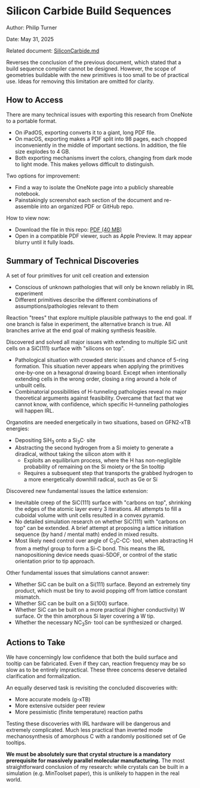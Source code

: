 # Silicon Carbide Build Sequences

Author: Philip Turner

Date: May 31, 2025

Related document: [SiliconCarbide.md](https://gist.github.com/philipturner/d9b02836d65e63c0bd875c6fbbc4cc7f)

Reverses the conclusion of the previous document, which stated that a build sequence compiler cannot be designed. However, the scope of geometries buildable with the new primitives is too small to be of practical use. Ideas for removing this limitation are omitted for clarity.

## How to Access

There are many technical issues with exporting this research from OneNote to a portable format.
- On iPadOS, exporting converts it to a giant, long PDF file.
- On macOS, exporting makes a PDF split into 98 pages, each chopped inconveniently in the middle of important sections. In addition, the file size explodes to 4 GB.
- Both exporting mechanisms invert the colors, changing from dark mode to light mode. This makes yellows difficult to distinguish.

Two options for improvement:
- Find a way to isolate the OneNote page into a publicly shareable notebook.
- Painstakingly screenshot each section of the document and re-assemble into an organized PDF or GitHub repo.

How to view now:
- Download the file in this repo: [PDF (40 MB)](https://raw.github.com/philipturner/apm-roadmap/main/Documentation/SiC%20Build%20Sequences/SiC_Final_Cell_Issue.pdf)
- Open in a compatible PDF viewer, such as Apple Preview. It may appear blurry until it fully loads.

## Summary of Technical Discoveries

A set of four primitives for unit cell creation and extension
- Conscious of unknown pathologies that will only be known reliably in IRL experiment
- Different primitives describe the different combinations of assumptions/pathologies relevant to them

Reaction "trees" that explore multiple plausible pathways to the end goal. If one branch is false in experiment, the alternative branch is true. All branches arrive at the end goal of making synthesis feasible.

Discovered and solved all major issues with extending to multiple SiC unit cells on a SiC(111) surface with "silicons on top".
- Pathological situation with crowded steric issues and chance of 5-ring formation. This situation never appears when applying the primitives one-by-one on a hexagonal drawing board. Except when intentionally extending cells in the wrong order, closing a ring around a hole of unbuilt cells.
- Combinatorial possibilities of H-tunneling pathologies reveal no major theoretical arguments against feasibility. Overcame that fact that we cannot know, with confidence, which specific H-tunneling pathologies will happen IRL.

Organotins are needed energetically in two situations, based on GFN2-xTB energies:
- Depositing SiH<sub>3</sub> onto a Si<sub>3</sub>C· site
- Abstracting the second hydrogen from a Si moiety to generate a diradical, without taking the silicon atom with it
  - Exploits an equilibrium process, where the H has non-negligible probability of remaining on the Si moiety or the Sn tooltip
  - Requires a subsequent step that transports the grabbed hydrogen to a more energetically downhill radical, such as Ge or Si

Discovered new fundamental issues the lattice extension:
- Inevitable creep of the SiC(111) surface with "carbons on top", shrinking the edges of the atomic layer every 3 iterations. All attempts to fill a cuboidal volume with unit cells resulted in a convex pyramid.
- No detailed simulation research on whether SiC(111) with "carbons on top" can be extended. A brief attempt at proposing a lattice initiation sequence (by hand / mental math) ended in mixed results.
- Most likely need control over angle of C<sub>3</sub>C-CC· tool, when abstracting H from a methyl group to form a Si-C bond. This means the IRL nanopositioning device needs quasi-5DOF, or control of the static orientation prior to tip approach.

Other fundamental issues that simulations cannot answer:
- Whether SiC can be built on a Si(111) surface. Beyond an extremely tiny product, which must be tiny to avoid popping off from lattice constant mismatch.
- Whether SiC can be built on a Si(100) surface.
- Whether SiC can be built on a more practical (higher conductivity) W surface. Or the thin amorphous Si layer covering a W tip.
- Whether the necessary NC<sub>3</sub>Sn· tool can be synthesized or charged.

## Actions to Take

We have concerningly low confidence that both the build surface and tooltip can be fabricated. Even if they can, reaction frequency may be so slow as to be entirely impractical. These three concerns deserve detailed clarification and formalization.

An equally deserved task is revisiting the concluded discoveries with:
- More accurate models (g-xTB)
- More extensive outsider peer review
- More pessimistic (finite temperature) reaction paths

Testing these discoveries with IRL hardware will be dangerous and extremely complicated. Much less practical than inverted mode mechanosynthesis of amorphous C with a randomly positioned set of Ge tooltips.

<b>We must be absolutely sure that crystal structure is a mandatory prerequisite for massively parallel molecular manufacturing.</b> The most straightforward conclusion of my research: while crystals can be built in a simulation (e.g. MinToolset paper), this is unlikely to happen in the real world.